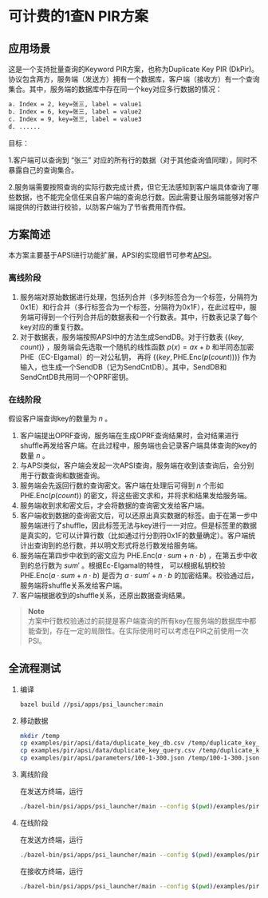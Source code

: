 # 可计费的1查N PIR方案

## 应用场景

这是一个支持批量查询的Keyword PIR方案，也称为Duplicate Key PIR (DkPir)。协议包含两方，服务端（发送方）拥有一个数据库，客户端（接收方）有一个查询集合。其中，服务端的数据库中存在同一个key对应多行数据的情况：

```bash
a. Index = 2, key=张三, label = value1
b. Index = 6, key=张三, label = value2
c. Index = 9, key=张三, label = value3
d. ......
```

目标：

1.客户端可以查询到 “张三” 对应的所有行的数据（对于其他查询值同理），同时不暴露自己的查询集合。

2.服务端需要按照查询的实际行数完成计费，但它无法感知到客户端具体查询了哪些数据，也不能完全信任来自客户端的查询总行数。因此需要让服务端能够对客户端提供的行数进行校验，以防客户端为了节省费用而作假。

## 方案简述

本方案主要基于APSI进行功能扩展，APSI的实现细节可参考[APSI](https://github.com/microsoft/APSI)。

### 离线阶段

1. 服务端对原始数据进行处理，包括列合并（多列标签合为一个标签，分隔符为0x1E）和行合并（多行标签合为一个标签，分隔符为0x1F），在此过程中，服务端可得到一个行列合并后的数据表和一个行数表。其中，行数表记录了每个key对应的重复行数。
2. 对于数据表，服务端按照APSI中的方法生成SendDB。对于行数表 $\{(key,count)\}$ ，服务端会先选取一个随机的线性函数 $p(x)=ax+b$ 和半同态加密 $\mathrm{PHE}$（EC-Elgamal）的一对公私钥，
再将 $\{(key,\mathrm{PHE.Enc}(p(count)))\}$ 作为输入，也生成一个SendDB（记为SendCntDB）。其中，SendDB和SendCntDB共用同一个OPRF密钥。

### 在线阶段

假设客户端查询key的数量为 $n$ 。

1. 客户端提出OPRF查询，服务端在生成OPRF查询结果时，会对结果进行shuffle再发给客户端。在此过程中，服务端也会记录客户端具体查询的key的数量 $n$ 。
2. 与APSI类似，客户端会发起一次APSI查询，服务端在收到该查询后，会分别用于行数查询和数据查询。
3. 服务端会先返回行数的查询密文。客户端在处理后可得到 $n$ 个形如 $\mathrm{PHE.Enc}(p(count))$ 的密文，将这些密文求和，并将求和结果发给服务端。
4. 服务端收到求和密文后，才会将数据的查询密文发给客户端。
5. 客户端收到数据的查询密文后，可以还原出真实数据的标签。由于在第一步中服务端进行了shuffle，因此标签无法与key进行一一对应。但是标签里的数据是真实的，它可以计算行数（比如通过行分割符0x1F的数量确定）。客户端统计出查询到的总行数，并以明文形式将总行数发给服务端。
6. 服务端在第四步中收到的密文应为 $\mathrm{PHE.Enc}(a\cdot sum + n \cdot b)$ ，在第五步中收到的总行数为 $sum'$ 。根据Ec-Elgamal的特性，
可以根据私钥校验 $\mathrm{PHE.Enc}(a\cdot sum + n \cdot b)$ 是否为 $a\cdot sum' + n \cdot b$ 的加密结果。校验通过后，服务端将shuffle关系发给客户端。
7. 客户端根据收到的shuffle关系，还原出数据查询结果。

> **Note**<br>
方案中行数校验通过的前提是客户端查询的所有key在服务端的数据库中都能查到，存在一定的局限性。在实际使用时可以考虑在PIR之前使用一次PSI。

## 全流程测试

1. 编译

    ```bash
    bazel build //psi/apps/psi_launcher:main
    ```

2. 移动数据

    ```bash
    mkdir /temp
    cp examples/pir/apsi/data/duplicate_key_db.csv /temp/duplicate_key_db.csv
    cp examples/pir/apsi/data/duplicate_key_query.csv /temp/duplicate_key_query.csv
    cp examples/pir/apsi/parameters/100-1-300.json /temp/100-1-300.json
    ```

3. 离线阶段

    在发送方终端，运行

    ```bash
    ./bazel-bin/psi/apps/psi_launcher/main --config $(pwd)/examples/pir/config/dk_pir_sender_offline.json
    ```

4. 在线阶段

    在发送方终端，运行

    ```bash
    ./bazel-bin/psi/apps/psi_launcher/main --config $(pwd)/examples/pir/config/dk_pir_sender_online.json
    ```

    在接收方终端，运行

    ```bash
    ./bazel-bin/psi/apps/psi_launcher/main --config $(pwd)/examples/pir/config/dk_pir_receiver_online.json
    ```
